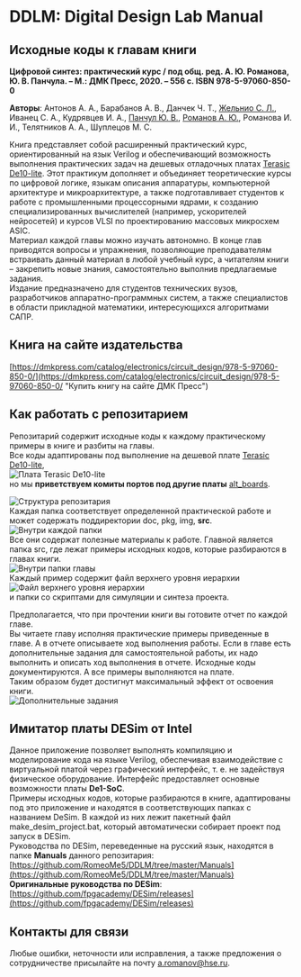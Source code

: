 # DDLM: Digital Design Lab Manual

## Исходные коды к главам книги      
**Цифровой синтез: практический курс / под общ. ред. А. Ю. Романова, Ю. В. Панчула. – М.: ДМК Пресс, 2020. – 556 с.
ISBN 978-5-97060-850-0**    

**Авторы**: Антонов А. А., Барабанов А. В., Данчек Ч. Т., [Жельнио С. Л.](https://github.com/zhelnio "zhelnio"), Иванец С. А., Кудрявцев И. А., [Панчул Ю. В.](https://github.com/yuri-panchul "yuri-panchul"), [Романов А. Ю.](https://github.com/RomeoMe5 "RomeoMe5"), Романова И. И., Телятников А. А., Шуплецов М. С.   

Книга представляет собой расширенный практический курс, ориентированный на язык Verilog и обеспечивающий возможность выполнения практических задач на дешевых отладочных платах [Terasic De10-lite](https://www.terasic.com.tw/cgi-bin/page/archive.pl?Language=English&No=1021). Этот практикум дополняет и объединяет теоретические курсы по цифровой логике, языкам описания аппаратуры, компьютерной архитектуре и микроархитектуре, а также подготавливает студентов к работе с промышленными процессорными ядрами, к созданию специализированных вычислителей (например, ускорителей нейросетей) и курсов VLSI по проектированию массовых микросхем ASIC.      
Материал каждой главы можно изучать автономно. В конце глав приводятся вопросы и упражнения, позволяющие преподавателям встраивать данный материал в любой учебный курс, а читателям книги – закрепить новые знания, самостоятельно выполнив предлагаемые задания.     
Издание предназначено для студентов технических вузов, разработчиков аппаратно-программных систем, а также специалистов в области прикладной математики, интересующихся алгоритмами САПР.

## Книга на сайте издательства       
[https://dmkpress.com/catalog/electronics/circuit_design/978-5-97060-850-0/](https://dmkpress.com/catalog/electronics/circuit_design/978-5-97060-850-0/ "Купить книгу на сайте ДМК Пресс")      

## Как работать с репозитарием

Репозитарий содержит исходные коды к каждому практическому примеры в книге и разбиты на главы.      
Все коды адаптированы под выполнение на дешевой плате [Terasic De10-lite](https://www.terasic.com.tw/cgi-bin/page/archive.pl?Language=English&No=1021),     
![Плата Terasic De10-lite](https://github.com/RomeoMe5/DDLM/blob/master/img/de10-lite.png)      
но мы **приветствуем комиты портов под другие платы** [alt_boards](https://github.com/RomeoMe5/DDLM/tree/master/alt_boards "Альтернативные платы").         

![Структура репозитария](https://github.com/RomeoMe5/DDLM/blob/master/img/repo_tree.png)       
Каждая папка соответствует определенной практической работе и может содержать поддиректории doc, pkg, img, **src**.         
![Внутри каждой папки](https://github.com/RomeoMe5/DDLM/blob/master/img/repo_dir.png)      
Все они содержат полезные материалы к работе. Главной является папка src, где лежат примеры исходных кодов, которые разбираются в главах книги.     
![Внутри папки главы](https://github.com/RomeoMe5/DDLM/blob/master/img/repo_lab4_tree.png)      
Каждый пример содержит файл верхнего уровня иерархии        
![Файл верхнего уровня иерархии](https://github.com/RomeoMe5/DDLM/blob/master/img/repo_lab4_top_level_entity.png)       
и папки со скриптами для симуляции и синтеза проекта.       

Предполагается, что при прочтении книги вы готовите отчет по каждой главе.      
Вы читаете главу исполняя практические примеры приведенные в главе. А в отчете описываете ход выполнения работы. Если в главе есть дополнительные задания для самостоятельной работы, их надо выполнить и описать ход выполнения в отчете.  Исходные коды документируются. А все примеры выполняются на плате.           
Таким образом будет достигнут максимальный эффект от освоения книги.        
![Дополнительные задания](https://github.com/RomeoMe5/DDLM/blob/master/img/repo_dop_zad.png)

## Имитатор платы DESim от Intel
Данное приложение позволяет выполнять компиляцию и моделирование кода на языке Verilog, обеспечивая взаимодействие с виртуальной платой через графический интерфейс, т. е. не задействуя физическое оборудование. Интерфейс предоставляет основные возможности платы **De1-SoC**.   
Примеры исходных кодов, которые разбираются в книге, адаптированы под это приложение и находятся в соответствующих папках с названием DeSim. В каждой из них лежит пакетный файл make_desim_project.bat, который автоматически собирает проект под запуск в DESim.    
Руководства по DESim, переведенные на русский язык, находятся в папке **Manuals** данного репозитария:    
[https://github.com/RomeoMe5/DDLM/tree/master/Manuals](https://github.com/RomeoMe5/DDLM/tree/master/Manuals)   
**Оригинальные руководства по DESim**: [https://github.com/fpgacademy/DESim/releases](https://github.com/fpgacademy/DESim/releases)

## Контакты для связи
Любые ошибки, неточности или исправления, а также предложения о сотрудничестве присылайте на почту [a.romanov@hse.ru](https://github.com/RomeoMe5 "Александр Романов").
